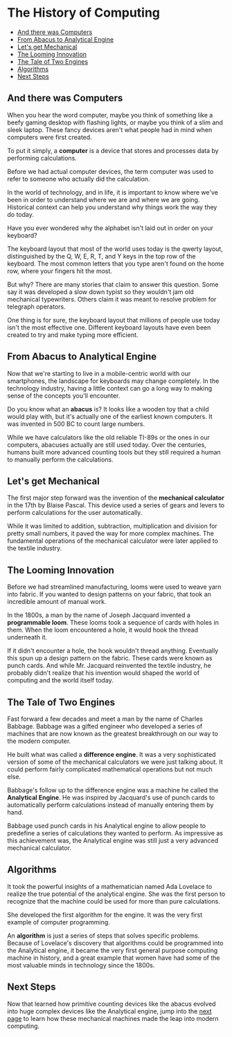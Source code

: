 
# The History of Computing



- [And there was Computers](#and-there-was-computers)
- [From Abacus to Analytical Engine](#from-abacus-to-analytical-engine)
- [Let's get Mechanical](#lets-get-mechanical)
- [The Looming Innovation](#the-looming-innovation)
- [The Tale of Two Engines](#the-tale-of-two-engines)
- [Algorithms](#algorithms)
- [Next Steps](#next-steps)



## And there was Computers

When you hear the word computer, maybe you think of something like a beefy gaming desktop with flashing lights, or maybe you think of a slim and sleek laptop. These fancy devices aren't what people had in mind when computers were first created. 

To put it simply, a **computer** is a device that stores and processes data by performing calculations.

Before we had actual computer devices, the term computer was used to refer to someone who actually did the calculation. 

In the world of technology, and in life, it is important to know where we've been in order to understand where we are and where we are going. Historical context can help you understand why things work the way they do today. 

Have you ever wondered why the alphabet isn't laid out in order on your keyboard? 

The keyboard layout that most of the world uses today is the qwerty layout, distinguished by the Q, W, E, R, T, and Y keys in the top row of the keyboard. The most common letters that you type aren't found on the home row, where your fingers hit the most. 

But why? There are many stories that claim to answer this question. Some say it was developed a slow down typist so they wouldn't jam old mechanical typewriters. Others claim it was meant to resolve problem for telegraph operators. 

One thing is for sure, the keyboard layout that millions of people use today isn't the most effective one. Different keyboard layouts have even been created to try and make typing more efficient. 

## From Abacus to Analytical Engine

Now that we're starting to live in a mobile-centric world with our smartphones, the landscape for keyboards may change completely. In the technology industry, having a little context can go a long way to making sense of the concepts you'll encounter. 

Do you know what an **abacus** is? It looks like a wooden toy that a child would play with, but it's actually one of the earliest known computers. It was invented in 500 BC to count large numbers. 

While we have calculators like the old reliable TI-89s or the ones in our computers, abacuses actually are still used today. Over the centuries, humans built more advanced counting tools but they still required a human to manually perform the calculations. 

## Let's get Mechanical 

The first major step forward was the invention of the **mechanical calculator** in the 17th by Blaise Pascal. This device used a series of gears and levers to perform calculations for the user automatically. 

While it was limited to addition, subtraction, multiplication and division for pretty small numbers, it paved the way for more complex machines. The fundamental operations of the mechanical calculator were later applied to the textile industry. 


## The Looming Innovation 

Before we had streamlined manufacturing, looms were used to weave yarn into fabric. If you wanted to design patterns on your fabric, that took an incredible amount of manual work. 

In the 1800s, a man by the name of Joseph Jacquard invented a **programmable loom**. These looms took a sequence of cards with holes in them. When the loom encountered a hole, it would hook the thread underneath it. 

If it didn't encounter a hole, the hook wouldn't thread anything. Eventually this spun up a design pattern on the fabric. These cards were known as punch cards. And while Mr. Jacquard reinvented the textile industry, he probably didn't realize that his invention would shaped the world of computing and the world itself today. 

## The Tale of Two Engines 

Fast forward a few decades and meet a man by the name of Charles Babbage. Babbage was a gifted engineer who developed a series of machines that are now known as the greatest breakthrough on our way to the modern computer. 

He built what was called a **difference engine**. It was a very sophisticated version of some of the mechanical calculators we were just talking about. It could perform fairly complicated mathematical operations but not much else. 

Babbage's follow up to the difference engine was a machine he called the **Analytical Engine**. He was inspired by Jacquard's use of punch cards to automatically perform calculations instead of manually entering them by hand. 

Babbage used punch cards in his Analytical engine to allow people to predefine a series of calculations they wanted to perform. As impressive as this achievement was, the Analytical engine was still just a very advanced mechanical calculator. 


## Algorithms 

It took the powerful insights of a mathematician named Ada Lovelace to realize the true potential of the analytical engine. She was the first person to recognize that the machine could be used for more than pure calculations. 

She developed the first algorithm for the engine. It was the very first example of computer programming. 

An **algorithm** is just a series of steps that solves specific problems. Because of Lovelace's discovery that algorithms could be programmed into the Analytical engine, it became the very first general purpose computing machine in history, and a great example that women have had some of the most valuable minds in technology since the 1800s. 

## Next Steps

Now that learned how primitive counting devices like the abacus evolved into huge complex devices like the Analytical engine, jump into the [next page](./023-The-Modern-Computers.md) to learn how these mechanical machines made the leap into modern computing.

